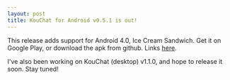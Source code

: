 ```yaml
---
layout: post
title: KouChat for Android v0.5.1 is out!
---
```


This release adds support for Android 4.0, Ice Cream Sandwich. Get it on Google Play, or download the apk from github. Links [here](https://code.google.com/p/kouchat/wiki/Android).

I've also been working on KouChat (desktop) v1.1.0, and hope to release it soon. Stay tuned!
